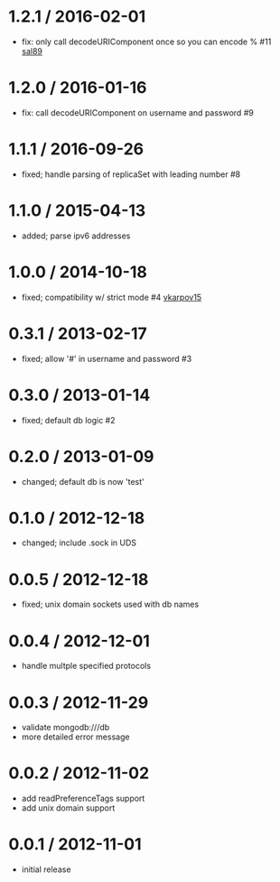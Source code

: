 1.2.1 / 2016-02-01
==================
 * fix: only call decodeURIComponent once so you can encode % #11 [sal89](https://github.com/sal89)

1.2.0 / 2016-01-16
==================
 * fix: call decodeURIComponent on username and password #9

1.1.1 / 2016-09-26
==================
 * fixed; handle parsing of replicaSet with leading number #8

1.1.0 / 2015-04-13
==================
 * added; parse ipv6 addresses

1.0.0 / 2014-10-18
==================

 * fixed; compatibility w/ strict mode #4 [vkarpov15](https://github.com/vkarpov15)

0.3.1 / 2013-02-17
==================

  * fixed; allow '#' in username and password #3

0.3.0 / 2013-01-14
==================

  * fixed; default db logic #2

0.2.0 / 2013-01-09
==================

  * changed; default db is now 'test'

0.1.0 / 2012-12-18
==================

  * changed; include .sock in UDS

0.0.5 / 2012-12-18
==================

  * fixed; unix domain sockets used with db names

0.0.4 / 2012-12-01
==================

  * handle multple specified protocols

0.0.3 / 2012-11-29
==================

  * validate mongodb:///db
  * more detailed error message

0.0.2 / 2012-11-02
==================

  * add readPreferenceTags support
  * add unix domain support

0.0.1 / 2012-11-01
==================

  * initial release
